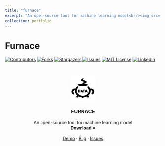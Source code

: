 ```yaml
---
title: "furnace"
excerpt: "An open-source tool for machine learning model<br/><img src='../images/furnace.png' >"
collection: portfolio
---
```


# Furnace

<!-- PROJECT SHIELDS -->

[![Contributors][contributors-shield]][contributors-url]
[![Forks][forks-shield]][forks-url]
[![Stargazers][stars-shield]][stars-url]
[![Issues][issues-shield]][issues-url]
[![MIT License][license-shield]][license-url]
[![LinkedIn][linkedin-shield]][linkedin-url] 

<!-- PROJECT LOGO -->
<br />

<p align="center">
  <a href='../images/furnace.png'>
    <img src='../images/furnace.png' alt="Logo" width="80" height="80">
  </a>

  <h3 align="center">FURNACE</h3>
  <p align="center">
    An open-source tool for machine learning model
    <br />
    <a href="https://github.com/LttGenius/furnace"><strong>Download »</strong></a>
    <br />
    <br />
    <a href="https://github.com/LttGenius/furnace">Demo</a>
    ·
    <a href="https://github.com/LttGenius/furnace/issues">Bug</a>
    ·
    <a href="https://github.com/LttGenius/furnace/issues">Issues</a>
  </p>

</p>

<!-- links -->
[your-project-path]:LttGenius/furnace
[contributors-shield]: https://img.shields.io/github/contributors/LttGenius/furnace.svg?style=flat-square
[contributors-url]: https://github.com/LttGenius/furnace/graphs/contributors
[forks-shield]: https://img.shields.io/github/forks/LttGenius/furnace.svg?style=flat-square
[forks-url]: https://github.com/LttGenius/furnace/network/members
[stars-shield]: https://img.shields.io/github/stars/LttGenius/furnace.svg?style=flat-square
[stars-url]: https://github.com/LttGenius/furnace/stargazers
[issues-shield]: https://img.shields.io/github/issues/LttGenius/furnace.svg?style=flat-square
[issues-url]: https://img.shields.io/github/issues/LttGenius/furnace.svg
[license-shield]: https://img.shields.io/github/license/LttGenius/furnace.svg?style=flat-square
[license-url]: https://github.com/LttGenius/furnace/blob/master/LICENSE.txt
[linkedin-shield]: https://img.shields.io/badge/-LinkedIn-black.svg?style=flat-square&logo=linkedin&colorB=555
[linkedin-url]: https://linkedin.com/in/shaojintian